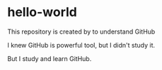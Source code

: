 # hello-world
This repository is created by to understand GitHub

I knew GitHub is powerful tool, but I didn't study it.

But I study and learn GitHub.
